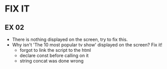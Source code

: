 # FIX IT
## EX 02
* There is nothing displayed on the screen, try to fix this.
* Why isn't 'The 10 most popular tv show' displayed on the screen? Fix it!
  * forgot to link the script to the html
  * declare const before calling on it
  * string concat was done wrong
